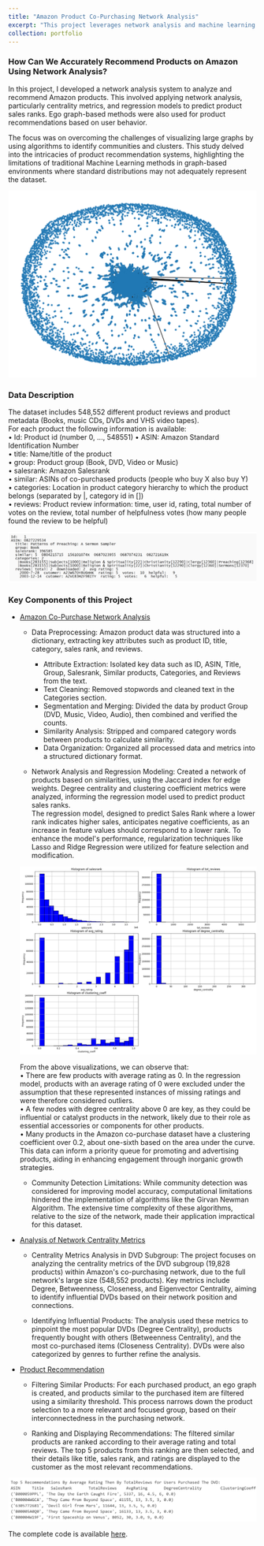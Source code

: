 ```yaml
---
title: "Amazon Product Co-Purchasing Network Analysis"
excerpt: "This project leverages network analysis and machine learning to analyze over half a million Amazon product metadata, focusing on understanding product relationships, predicting sales ranks, and provide product recommendations."
collection: portfolio
---
```


### How Can We Accurately Recommend Products on Amazon Using Network Analysis?

 In this project, I developed a network analysis system to analyze and recommend Amazon products. This involved applying network analysis, particularly centrality metrics, and regression models to predict product sales ranks. Ego graph-based methods were also used for product recommendations based on user behavior.             
 
 The focus was on overcoming the challenges of visualizing large graphs by using algorithms to identify communities and clusters. This study delved into the intricacies of product recommendation systems, highlighting the limitations of traditional Machine Learning methods in graph-based environments where standard distributions may not adequately represent the dataset.
 
![image1](/images/amazon_network.png)

### Data Description
The dataset includes 548,552 different product reviews and product metadata (Books, music CDs, DVDs and VHS video tapes).               
For each product the following information is available:                              
• Id: Product id (number 0, ..., 548551)
• ASIN: Amazon Standard Identification Number        
• title: Name/title of the product               
• group: Product group (Book, DVD, Video or Music)   
• salesrank: Amazon Salesrank              
• similar: ASINs of co-purchased products (people who buy X also buy Y)            
• categories: Location in product category hierarchy to which the product belongs (separated by |, category id in [])\
• reviews: Product review information: time, user id, rating, total number of votes on the review, total number of helpfulness votes (how many people found the review to be helpful)

![image3](/images/amazon_data.png)

### Key Components of this Project
* [Amazon Co-Purchase Network Analysis](https://github.com/srushtii-m/Amazon-product-co-purchasing-network-analysis/tree/1b1c0533d2989fe47f43e3684965f41426e173d6/Network%20Analysis)

    * Data Preprocessing: Amazon product data was structured into a dictionary, extracting key attributes such as product ID, title, category, sales rank, and reviews.
        * Attribute Extraction: Isolated key data such as ID, ASIN, Title, Group, Salesrank, Similar products, Categories, and Reviews from the text.
        * Text Cleaning: Removed stopwords and cleaned text in the Categories section.
        * Segmentation and Merging: Divided the data by product Group (DVD, Music, Video, Audio), then combined and verified the counts. 
        * Similarity Analysis: Stripped and compared category words between products to calculate similarity.
        * Data Organization: Organized all processed data and metrics into a structured dictionary format.

    * Network Analysis and Regression Modeling: Created a network of products based on similarities, using the Jaccard index for edge weights. Degree centrality and clustering coefficient metrics were analyzed, informing the regression model used to predict product sales ranks.             
    The regression model, designed to predict Sales Rank where a lower rank indicates higher sales, anticipates negative coefficients, as an increase in feature values should correspond to a lower rank. To enhance the model's performance, regularization techniques like Lasso and Ridge Regression were utilized for feature selection and modification.

    ![image4](/images/amazon_histograms.png)

    From the above visualizations, we can observe that:         
        • There are few products with average rating as 0. In the regression model, products with an average rating of 0 were excluded under the assumption that these represented instances of missing ratings and were therefore considered outliers.\
        • A few nodes with degree centrality above 0 are key, as they could be influential or catalyst products in the network, likely due to their role as essential accessories or components for other products.\
        • Many products in the Amazon co-purchase dataset have a clustering coefficient over 0.2, about one-sixth based on the area under the curve. This data can inform a priority queue for promoting and advertising products, aiding in enhancing engagement through inorganic growth strategies.

    * Community Detection Limitations: While community detection was considered for improving model accuracy, computational limitations hindered the implementation of algorithms like the Girvan Newman Algorithm. The extensive time complexity of these algorithms, relative to the size of the network, made their application impractical for this dataset.

* [Analysis of Network Centrality Metrics](https://github.com/srushtii-m/Amazon-product-co-purchasing-network-analysis/tree/1b1c0533d2989fe47f43e3684965f41426e173d6/Centrality%20Metrics)

    * Centrality Metrics Analysis in DVD Subgroup: The project focuses on analyzing the centrality metrics of the DVD subgroup (19,828 products) within Amazon's co-purchasing network, due to the full network's large size (548,552 products). Key metrics include Degree, Betweenness, Closeness, and Eigenvector Centrality, aiming to identify influential DVDs based on their network position and connections.
    
    * Identifying Influential Products: The analysis used these metrics to pinpoint the most popular DVDs (Degree Centrality), products frequently bought with others (Betweenness Centrality), and the most co-purchased items (Closeness Centrality). DVDs were also categorized by genres to further refine the analysis.



* [Product Recommendation](https://github.com/srushtii-m/Amazon-product-co-purchasing-network-analysis/tree/1b1c0533d2989fe47f43e3684965f41426e173d6/Product%20Recommendation)

    * Filtering Similar Products: For each purchased product, an ego graph is created, and products similar to the purchased item are filtered using a similarity threshold. This process narrows down the product selection to a more relevant and focused group, based on their interconnectedness in the purchasing network.

    * Ranking and Displaying Recommendations: The filtered similar products are ranked according to their average rating and total reviews. The top 5 products from this ranking are then selected, and their details like title, sales rank, and ratings are displayed to the customer as the most relevant recommendations.

![image2](/images/amazon_product_rec.png)

The complete code is available [here](https://github.com/srushtii-m/Amazon-product-co-purchasing-network-analysis/blob/main/README.md).
